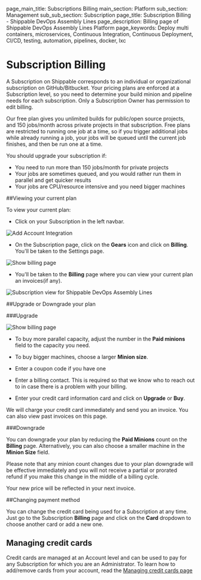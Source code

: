 page_main_title: Subscriptions Billing
main_section: Platform
sub_section: Management
sub_sub_section: Subscription
page_title: Subscription Billing - Shippable DevOps Assembly Lines
page_description: Billing page of Shippable DevOps Assembly Lines Platform
page_keywords: Deploy multi containers, microservices, Continuous Integration, Continuous Deployment, CI/CD, testing, automation, pipelines, docker, lxc

# Subscription Billing

A Subscription on Shippable corresponds to an individual or organizational subscription on GitHub/Bitbucket. Your pricing plans are enforced at a Subscription level, so you need to determine your build minion and pipeline needs for each subscription. Only a Subscription Owner has permission to edit billing.

Our free plan gives you unlimited builds for public/open source projects, and 150 jobs/month across private projects in that subscription. Free plans are restricted to running one job at a time, so if you trigger additional jobs while already running a job, your jobs will be queued until the current job finishes, and then be run one at a time.

You should upgrade your subscription if:

* You need to run more than 150 jobs/month for private projects
* Your jobs are sometimes queued, and you would rather run them in parallel and get quicker results
* Your jobs are CPU/resource intensive and you need bigger machines

##Viewing your current plan

To view your current plan:

* Click on your Subscription in the left navbar.

<img src="/images/getting-started/account-settings.png" alt="Add Account Integration">

* On the Subscription page, click on the **Gears** icon and click on **Billing**. You'll be taken to the Settings page.

<img src="/images/platform/management/settings-billing-menu.png" alt="Show billing page">

* You'll be taken to the **Billing** page where you can view your current plan an invoices(if any).

<img src="/images/platform/visibility/subscription-billing-view.jpg" alt="Subscription view for Shippable DevOps Assembly Lines" style="vertical-align: middle;display: block;margin-left: auto;margin-right: auto;"/>

##Upgrade or Downgrade your plan

###Upgrade

<img src="/images/platform/management/upgrade-plan.png" alt="Show billing page">

* To buy more parallel capacity, adjust the number in the **Paid minions** field to the capacity you need.

* To buy bigger machines, choose a larger **Minion size**.

* Enter a coupon code if you have one

* Enter a billing contact. This is required so that we know who to reach out to in case there is a problem with your billing.

* Enter your credit card information card and click on **Upgrade** or **Buy**.

We will charge your credit card immediately and send you an invoice. You can also view past invoices on this page.

###Downgrade

You can downgrade your plan by reducing the **Paid Minions** count on the **Billing** page. Alternatively, you can also choose a smaller machine in the **Minion Size** field.

Please note that any minion count changes due to your plan downgrade will be effective immediately and you will not receive a partial or prorated refund if you make this change in the middle of a billing cycle.

Your new price will be reflected in your next invoice.

##Changing payment method

You can change the credit card being used for a Subscription at any time. Just go to the Subscription **Billing** page and click on the **Card** dropdown to choose another card or add a new one.

## Managing credit cards

Credit cards are managed at an Account level and can be used to pay for any Subscription for which you are an Administrator. To learn how to add/remove cards from your account, read the [Managing credit cards page](/platform/management/account/manage-payment-methods)
